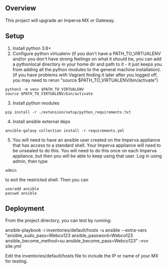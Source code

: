 ## Overview
This project will upgrade an Imperva MX or Gateway.

## Setup
1. Install python 3.6+
2. Configure python virtualenv (if you don't have a PATH_TO_VIRTUALENV and/or you don't have strong feelings on what it should be, you can add a pythonlocal directory in your home dir and path to it - it just keeps you from adding all the python modules to the general machine installation).  (if you have problems with Vagrant finding it later after you logged off, you may need to rerun "source $PATH_TO_VIRTUALENV/bin/activate")
```
python3 -m venv $PATH_TO_VIRTUALENV
source $PATH_TO_VIRTUALENV/bin/activate
```
3. Install python modules
```
pip install -r ./extension/setup/python_requirements.txt
```
4. Install ansible external deps
```
ansible-galaxy collection install -r requirements.yml
```
5. You will need to have an ansible user created on the Imperva appliance that has access to a standard shell.  Your Imperva appliance will need to be unsealed to do this.  You will need to do this once on each Imperva appliance, but then you will be able to keep using that user.  Log in using admin, then type
```
admin
```
to exit the restricted shell.  Then you can 
```
useradd ansible
passwd ansible
```


## Deployment

From the project directory, you can test by running:

ansible-playbook -i inventories/default/hosts -u ansible --extra-vars "ansible_sudo_pass=Webco123 ansible_password=Webco123 ansible_become_method=su ansible_become_pass=Webco123" -vvv site.yml

Edit the inventories/default/hosts file to include the IP or name of your MX for testing.

